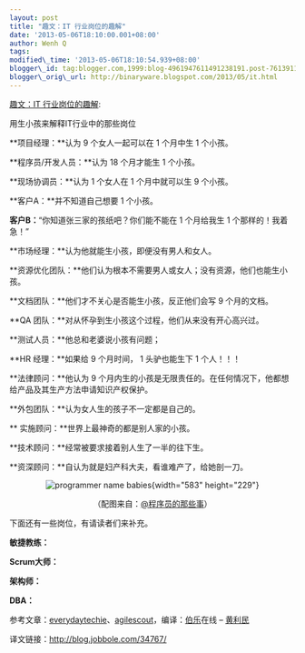 ```yaml
--- 
layout: post 
title: "趣文：IT 行业岗位的趣解" 
date: '2013-05-06T18:10:00.001+08:00' 
author: Wenh Q
tags:
modified\_time: '2013-05-06T18:10:54.939+08:00' 
blogger\_id: tag:blogger.com,1999:blog-4961947611491238191.post-7613911781926342738
blogger\_orig\_url: http://binaryware.blogspot.com/2013/05/it.html
---
```

[趣文：IT
行业岗位的趣解](http://www.oschina.net/news/40241/delivery-a-baby-as-a-project-it-professionals-views):

用生小孩来解释IT行业中的那些岗位

**项目经理：**认为 9 个女人一起可以在 1 个月中生 1 个小孩。

**程序员/开发人员：**认为 18 个月才能生 1 个小孩。

**现场协调员：**认为 1 个女人在 1 个月中就可以生 9 个小孩。

**客户A：**并不知道自己想要 1 个小孩。

**客户B：**“你知道张三家的孩纸吧？你们能不能在 1 个月给我生 1
个那样的！我着急！”

**市场经理：**认为他就能生小孩，即便没有男人和女人。

**资源优化团队：**他们认为根本不需要男人或女人；没有资源，他们也能生小孩。

**文档团队：**他们才不关心是否能生小孩，反正他们会写 9 个月的文档。

**QA 团队：**对从怀孕到生小孩这个过程，他们从来没有开心高兴过。

**测试人员：**他总和老婆说小孩有问题；

**HR 经理：**如果给 9 个月时间， 1 头驴也能生下 1 个人！！！

**法律顾问：**他认为 9
个月内生的小孩是无限责任的。在任何情况下，他都想给产品及其生产方法申请知识产权保护。

**外包团队：**认为女人生的孩子不一定都是自己的。

** 实施顾问：**世界上最神奇的都是别人家的小孩。

**技术顾问：**经常被要求接着别人生了一半的往下生。

**资深顾问：**自认为就是妇产科大夫，看谁难产了，给她剖一刀。

<div style="text-align: center;">

![programmer name
babies](http://static.oschina.net/uploads/img/201305/06065222_ozad.jpg "programmer name babies"){width="583"
height="229"}

</div>

<div style="text-align: center;">

（配图来自：[@程序员的那些事](http://weibo.com/2093492691/xykw6dRIY)）

</div>



下面还有一些岗位，有请读者们来补充。

**敏捷教练：**

**Scrum大师：**

**架构师：**

**DBA：**



参考文章：[everydaytechie](http://www.everydaytechie.com/2011/09/18/delivery-a-baby-as-a-project-it-professionals-views/)、[agilescout](http://agilescout.com/humor-business-roles-and-designations-for-a-baby-humor/)，编译：[伯乐](http://www.jobbole.com/ "伯乐在线")在线
– [黄利民](http://blog.jobbole.com/author/%e9%bb%84%e5%88%a9%e6%b0%91/)

译文链接：<http://blog.jobbole.com/34767/>
